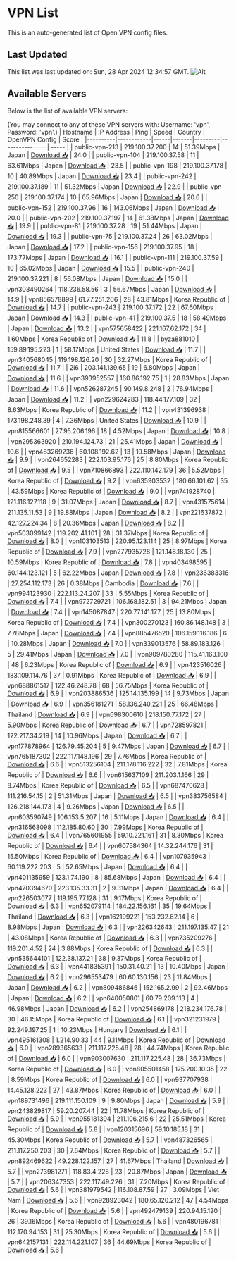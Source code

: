# VPN List

This is an auto-generated list of Open VPN config files.

## Last Updated

This list was last updated on: Sun, 28 Apr 2024 12:34:57 GMT.
![Alt](https://repobeats.axiom.co/api/embed/186b98318ef1479477931607c1ad7d823f12451f.svg "Repobeats analytics image")

## Available Servers

Below is the list of available VPN servers:

(You may connect to any of these VPN servers with: Username: 'vpn', Password: 'vpn'.)
| Hostname | IP Address | Ping | Speed | Country | OpenVPN Config | Score |
|----------|------------|------|-------|---------|----------------| ----- |
| public-vpn-213 | 219.100.37.200 | 14 | 51.39Mbps | Japan | [Download 📥](./configs/server_0_JP.ovpn) | 24.0 |
| public-vpn-104 | 219.100.37.58 | 11 | 63.61Mbps | Japan | [Download 📥](./configs/server_1_JP.ovpn) | 23.5 |
| public-vpn-198 | 219.100.37.178 | 10 | 40.89Mbps | Japan | [Download 📥](./configs/server_2_JP.ovpn) | 23.4 |
| public-vpn-242 | 219.100.37.189 | 11 | 51.32Mbps | Japan | [Download 📥](./configs/server_3_JP.ovpn) | 22.9 |
| public-vpn-250 | 219.100.37.174 | 10 | 65.96Mbps | Japan | [Download 📥](./configs/server_4_JP.ovpn) | 20.6 |
| public-vpn-152 | 219.100.37.96 | 16 | 143.06Mbps | Japan | [Download 📥](./configs/server_5_JP.ovpn) | 20.0 |
| public-vpn-202 | 219.100.37.197 | 14 | 61.38Mbps | Japan | [Download 📥](./configs/server_6_JP.ovpn) | 19.9 |
| public-vpn-81 | 219.100.37.28 | 19 | 51.44Mbps | Japan | [Download 📥](./configs/server_7_JP.ovpn) | 19.3 |
| public-vpn-75 | 219.100.37.24 | 26 | 63.02Mbps | Japan | [Download 📥](./configs/server_8_JP.ovpn) | 17.2 |
| public-vpn-156 | 219.100.37.95 | 18 | 173.77Mbps | Japan | [Download 📥](./configs/server_9_JP.ovpn) | 16.1 |
| public-vpn-111 | 219.100.37.59 | 10 | 65.02Mbps | Japan | [Download 📥](./configs/server_10_JP.ovpn) | 15.5 |
| public-vpn-240 | 219.100.37.221 | 8 | 56.08Mbps | Japan | [Download 📥](./configs/server_11_JP.ovpn) | 15.0 |
| vpn303490264 | 118.236.58.56 | 3 | 56.67Mbps | Japan | [Download 📥](./configs/server_12_JP.ovpn) | 14.9 |
| vpn856578899 | 61.77.251.206 | 28 | 43.81Mbps | Korea Republic of | [Download 📥](./configs/server_13_KR.ovpn) | 14.7 |
| public-vpn-243 | 219.100.37.172 | 22 | 67.60Mbps | Japan | [Download 📥](./configs/server_14_JP.ovpn) | 14.3 |
| public-vpn-41 | 219.100.37.5 | 18 | 58.49Mbps | Japan | [Download 📥](./configs/server_15_JP.ovpn) | 13.2 |
| vpn575658422 | 221.167.62.172 | 34 | 1.60Mbps | Korea Republic of | [Download 📥](./configs/server_16_KR.ovpn) | 11.8 |
| byza881010 | 159.89.195.223 | 1 | 58.17Mbps | United States | [Download 📥](./configs/server_17_US.ovpn) | 11.7 |
| vpn340568045 | 119.198.126.20 | 30 | 32.27Mbps | Korea Republic of | [Download 📥](./configs/server_18_KR.ovpn) | 11.7 |
| 2i6 | 203.141.139.65 | 19 | 6.80Mbps | Japan | [Download 📥](./configs/server_19_JP.ovpn) | 11.6 |
| vpn393952557 | 160.86.192.75 | 1 | 28.83Mbps | Japan | [Download 📥](./configs/server_20_JP.ovpn) | 11.6 |
| vpn526287245 | 90.149.8.248 | 2 | 76.94Mbps | Japan | [Download 📥](./configs/server_21_JP.ovpn) | 11.2 |
| vpn229624283 | 118.44.177.109 | 32 | 8.63Mbps | Korea Republic of | [Download 📥](./configs/server_22_KR.ovpn) | 11.2 |
| vpn431396938 | 173.198.248.39 | 4 | 7.36Mbps | United States | [Download 📥](./configs/server_23_US.ovpn) | 10.9 |
| vpn815566601 | 27.95.206.196 | 18 | 4.52Mbps | Japan | [Download 📥](./configs/server_24_JP.ovpn) | 10.8 |
| vpn295363920 | 210.194.124.73 | 21 | 25.41Mbps | Japan | [Download 📥](./configs/server_25_JP.ovpn) | 10.6 |
| vpn483269236 | 60.108.192.62 | 13 | 19.58Mbps | Japan | [Download 📥](./configs/server_26_JP.ovpn) | 9.9 |
| vpn264652283 | 222.103.95.176 | 25 | 8.80Mbps | Korea Republic of | [Download 📥](./configs/server_27_KR.ovpn) | 9.5 |
| vpn710866893 | 222.110.142.179 | 36 | 5.52Mbps | Korea Republic of | [Download 📥](./configs/server_28_KR.ovpn) | 9.2 |
| vpn635903532 | 180.66.101.62 | 35 | 43.59Mbps | Korea Republic of | [Download 📥](./configs/server_29_KR.ovpn) | 9.0 |
| vpn741928740 | 121.116.127.118 | 9 | 31.07Mbps | Japan | [Download 📥](./configs/server_30_JP.ovpn) | 8.7 |
| vpn431575614 | 211.135.11.53 | 9 | 19.88Mbps | Japan | [Download 📥](./configs/server_31_JP.ovpn) | 8.2 |
| vpn221637872 | 42.127.224.34 | 8 | 20.36Mbps | Japan | [Download 📥](./configs/server_32_JP.ovpn) | 8.2 |
| vpn503099142 | 119.202.41.101 | 28 | 31.37Mbps | Korea Republic of | [Download 📥](./configs/server_33_KR.ovpn) | 8.0 |
| vpn103103513 | 220.95.123.114 | 25 | 8.97Mbps | Korea Republic of | [Download 📥](./configs/server_34_KR.ovpn) | 7.9 |
| vpn277935728 | 121.148.18.130 | 25 | 10.59Mbps | Korea Republic of | [Download 📥](./configs/server_35_KR.ovpn) | 7.8 |
| vpn403498595 | 60.144.123.121 | 5 | 62.22Mbps | Japan | [Download 📥](./configs/server_36_JP.ovpn) | 7.8 |
| vpn236383316 | 27.254.112.173 | 26 | 0.38Mbps | Cambodia | [Download 📥](./configs/server_37_KH.ovpn) | 7.6 |
| vpn994123930 | 222.113.24.207 | 33 | 5.55Mbps | Korea Republic of | [Download 📥](./configs/server_38_KR.ovpn) | 7.4 |
| vpn972729721 | 106.168.182.51 | 3 | 94.21Mbps | Japan | [Download 📥](./configs/server_39_JP.ovpn) | 7.4 |
| vpn145087847 | 220.77.141.177 | 25 | 13.80Mbps | Korea Republic of | [Download 📥](./configs/server_40_KR.ovpn) | 7.4 |
| vpn300270123 | 160.86.148.148 | 3 | 7.78Mbps | Japan | [Download 📥](./configs/server_41_JP.ovpn) | 7.4 |
| vpn885476520 | 106.159.116.186 | 6 | 10.28Mbps | Japan | [Download 📥](./configs/server_42_JP.ovpn) | 7.0 |
| vpn339013576 | 58.89.183.126 | 5 | 29.41Mbps | Japan | [Download 📥](./configs/server_43_JP.ovpn) | 7.0 |
| vpn909780280 | 115.41.163.100 | 48 | 6.23Mbps | Korea Republic of | [Download 📥](./configs/server_44_KR.ovpn) | 6.9 |
| vpn423516026 | 183.109.114.76 | 37 | 0.91Mbps | Korea Republic of | [Download 📥](./configs/server_45_KR.ovpn) | 6.9 |
| vpn688861517 | 122.46.248.78 | 68 | 56.75Mbps | Korea Republic of | [Download 📥](./configs/server_46_KR.ovpn) | 6.9 |
| vpn203886536 | 125.14.135.199 | 14 | 9.73Mbps | Japan | [Download 📥](./configs/server_47_JP.ovpn) | 6.9 |
| vpn356181271 | 58.136.240.221 | 25 | 66.48Mbps | Thailand | [Download 📥](./configs/server_48_TH.ovpn) | 6.9 |
| vpn698300610 | 218.150.77.172 | 27 | 5.90Mbps | Korea Republic of | [Download 📥](./configs/server_49_KR.ovpn) | 6.7 |
| vpn728597821 | 122.217.34.219 | 14 | 10.96Mbps | Japan | [Download 📥](./configs/server_50_JP.ovpn) | 6.7 |
| vpn177878964 | 126.79.45.204 | 5 | 9.47Mbps | Japan | [Download 📥](./configs/server_51_JP.ovpn) | 6.7 |
| vpn765187302 | 222.117.148.196 | 29 | 7.76Mbps | Korea Republic of | [Download 📥](./configs/server_52_KR.ovpn) | 6.6 |
| vpn513256104 | 211.178.116.222 | 32 | 7.81Mbps | Korea Republic of | [Download 📥](./configs/server_53_KR.ovpn) | 6.6 |
| vpn615637109 | 211.203.1.166 | 29 | 8.74Mbps | Korea Republic of | [Download 📥](./configs/server_54_KR.ovpn) | 6.5 |
| vpn687470628 | 111.216.54.15 | 2 | 51.31Mbps | Japan | [Download 📥](./configs/server_55_JP.ovpn) | 6.5 |
| vpn383756584 | 126.218.144.173 | 4 | 9.26Mbps | Japan | [Download 📥](./configs/server_56_JP.ovpn) | 6.5 |
| vpn603590749 | 106.153.5.207 | 16 | 5.11Mbps | Japan | [Download 📥](./configs/server_57_JP.ovpn) | 6.4 |
| vpn316568098 | 112.185.80.60 | 30 | 7.99Mbps | Korea Republic of | [Download 📥](./configs/server_58_KR.ovpn) | 6.4 |
| vpn765601955 | 59.10.221.161 | 31 | 8.30Mbps | Korea Republic of | [Download 📥](./configs/server_59_KR.ovpn) | 6.4 |
| vpn607584364 | 14.32.244.176 | 31 | 15.50Mbps | Korea Republic of | [Download 📥](./configs/server_60_KR.ovpn) | 6.4 |
| vpn107935943 | 60.119.222.203 | 5 | 52.65Mbps | Japan | [Download 📥](./configs/server_61_JP.ovpn) | 6.4 |
| vpn401135959 | 123.1.74.190 | 8 | 85.68Mbps | Japan | [Download 📥](./configs/server_62_JP.ovpn) | 6.4 |
| vpn470394670 | 223.135.33.31 | 2 | 9.31Mbps | Japan | [Download 📥](./configs/server_63_JP.ovpn) | 6.4 |
| vpn226503077 | 119.195.77.128 | 31 | 9.17Mbps | Korea Republic of | [Download 📥](./configs/server_64_KR.ovpn) | 6.3 |
| vpn652079114 | 184.22.156.161 | 35 | 19.64Mbps | Thailand | [Download 📥](./configs/server_65_TH.ovpn) | 6.3 |
| vpn162199221 | 153.232.62.14 | 6 | 8.98Mbps | Japan | [Download 📥](./configs/server_66_JP.ovpn) | 6.3 |
| vpn226342643 | 211.197.135.47 | 21 | 43.08Mbps | Korea Republic of | [Download 📥](./configs/server_67_KR.ovpn) | 6.3 |
| vpn735209276 | 119.201.4.52 | 24 | 3.88Mbps | Korea Republic of | [Download 📥](./configs/server_68_KR.ovpn) | 6.3 |
| vpn535644101 | 122.38.137.21 | 38 | 9.37Mbps | Korea Republic of | [Download 📥](./configs/server_69_KR.ovpn) | 6.3 |
| vpn441835391 | 150.31.40.21 | 13 | 10.40Mbps | Japan | [Download 📥](./configs/server_70_JP.ovpn) | 6.2 |
| vpn296553479 | 60.60.130.156 | 23 | 11.84Mbps | Japan | [Download 📥](./configs/server_71_JP.ovpn) | 6.2 |
| vpn809486846 | 152.165.2.99 | 2 | 92.46Mbps | Japan | [Download 📥](./configs/server_72_JP.ovpn) | 6.2 |
| vpn640050801 | 60.79.209.113 | 4 | 46.98Mbps | Japan | [Download 📥](./configs/server_73_JP.ovpn) | 6.2 |
| vpn254869178 | 218.234.176.78 | 30 | 46.15Mbps | Korea Republic of | [Download 📥](./configs/server_74_KR.ovpn) | 6.1 |
| vpn321231979 | 92.249.197.25 | 1 | 10.23Mbps | Hungary | [Download 📥](./configs/server_75_HU.ovpn) | 6.1 |
| vpn495161308 | 1.214.90.33 | 44 | 9.11Mbps | Korea Republic of | [Download 📥](./configs/server_76_KR.ovpn) | 6.0 |
| vpn289365633 | 211.117.225.48 | 28 | 44.74Mbps | Korea Republic of | [Download 📥](./configs/server_77_KR.ovpn) | 6.0 |
| vpn903007630 | 211.117.225.48 | 28 | 36.73Mbps | Korea Republic of | [Download 📥](./configs/server_78_KR.ovpn) | 6.0 |
| vpn805501458 | 175.200.10.35 | 22 | 8.59Mbps | Korea Republic of | [Download 📥](./configs/server_79_KR.ovpn) | 6.0 |
| vpn937707938 | 14.45.128.223 | 27 | 43.87Mbps | Korea Republic of | [Download 📥](./configs/server_80_KR.ovpn) | 6.0 |
| vpn189731496 | 219.111.150.109 | 9 | 9.80Mbps | Japan | [Download 📥](./configs/server_81_JP.ovpn) | 5.9 |
| vpn243829817 | 59.20.207.44 | 22 | 11.78Mbps | Korea Republic of | [Download 📥](./configs/server_82_KR.ovpn) | 5.9 |
| vpn955181394 | 211.106.215.6 | 22 | 25.51Mbps | Korea Republic of | [Download 📥](./configs/server_83_KR.ovpn) | 5.8 |
| vpn120315696 | 59.10.185.18 | 31 | 45.30Mbps | Korea Republic of | [Download 📥](./configs/server_84_KR.ovpn) | 5.7 |
| vpn487326565 | 211.117.250.203 | 30 | 7.64Mbps | Korea Republic of | [Download 📥](./configs/server_85_KR.ovpn) | 5.7 |
| vpn892469622 | 49.228.122.157 | 27 | 41.67Mbps | Thailand | [Download 📥](./configs/server_86_TH.ovpn) | 5.7 |
| vpn273981271 | 118.83.4.228 | 23 | 20.87Mbps | Japan | [Download 📥](./configs/server_87_JP.ovpn) | 5.7 |
| vpn206347353 | 222.117.49.226 | 31 | 7.20Mbps | Korea Republic of | [Download 📥](./configs/server_88_KR.ovpn) | 5.6 |
| vpn381979542 | 116.108.87.59 | 27 | 3.09Mbps | Viet Nam | [Download 📥](./configs/server_89_VN.ovpn) | 5.6 |
| vpn928923042 | 180.65.120.212 | 47 | 4.54Mbps | Korea Republic of | [Download 📥](./configs/server_90_KR.ovpn) | 5.6 |
| vpn492479139 | 220.94.15.120 | 26 | 39.16Mbps | Korea Republic of | [Download 📥](./configs/server_91_KR.ovpn) | 5.6 |
| vpn480196781 | 112.170.94.153 | 31 | 25.30Mbps | Korea Republic of | [Download 📥](./configs/server_92_KR.ovpn) | 5.6 |
| vpn642157131 | 222.114.221.107 | 36 | 44.69Mbps | Korea Republic of | [Download 📥](./configs/server_93_KR.ovpn) | 5.6 |
